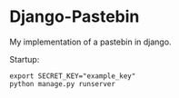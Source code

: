 # Django-Pastebin

My implementation of a pastebin in django.

Startup:

```shell
export SECRET_KEY="example_key"
python manage.py runserver
```
